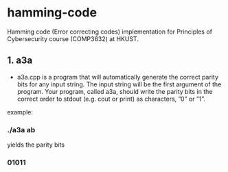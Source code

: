 # hamming-code
Hamming code (Error correcting codes) implementation for Principles of Cybersecurity course (COMP3632) at HKUST.

## 1. a3a
- a3a.cpp is a program that will automatically generate the correct parity bits
for any input string. The input string will be the first argument of the program.
Your program, called a3a, should write the parity bits in the correct order to stdout
(e.g. cout or print) as characters, ”0” or ”1”.

example:
### ./a3a ab

yields the parity bits
### 01011


